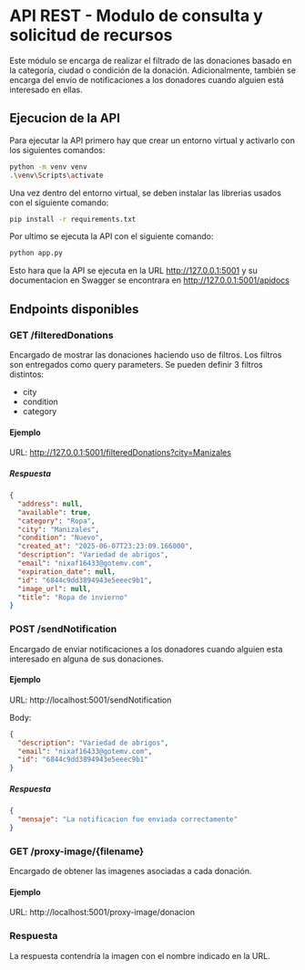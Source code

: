 # API REST - Modulo de consulta y solicitud de recursos

Este módulo se encarga de realizar el filtrado de las donaciones basado en la categoría, ciudad o condición de la donación. Adicionalmente, también se encarga del envío de notificaciones a los donadores cuando alguien está interesado en ellas.

## Ejecucion de la API

Para ejecutar la API primero hay que crear un entorno virtual y activarlo con los siguientes comandos:

```bash
python -m venv venv
.\venv\Scripts\activate
```

Una vez dentro del entorno virtual, se deben instalar las librerias usados con el siguiente comando:

```bash
pip install -r requirements.txt
```

Por ultimo se ejecuta la API con el siguiente comando:

```bash
python app.py
```

Esto hara que la API se ejecuta en la URL http://127.0.0.1:5001 y su documentacion en Swagger se encontrara en http://127.0.0.1:5001/apidocs

## Endpoints disponibles

### GET /filteredDonations

Encargado de mostrar las donaciones haciendo uso de filtros. Los filtros son entregados como query parameters. Se pueden definir 3 filtros distintos:

- city
- condition
- category

#### Ejemplo

URL: http://127.0.0.1:5001/filteredDonations?city=Manizales

##### Respuesta

```json
{
  "address": null,
  "available": true,
  "category": "Ropa",
  "city": "Manizales",
  "condition": "Nuevo",
  "created_at": "2025-06-07T23:23:09.166000",
  "description": "Variedad de abrigos",
  "email": "nixaf16433@gotemv.com",
  "expiration_date": null,
  "id": "6844c9dd3894943e5eeec9b1",
  "image_url": null,
  "title": "Ropa de invierno"
}
```

### POST /sendNotification

Encargado de enviar notificaciones a los donadores cuando alguien esta interesado en alguna de sus donaciones.

#### Ejemplo

URL: http://localhost:5001/sendNotification

Body:

```json
{
  "description": "Variedad de abrigos",
  "email": "nixaf16433@gotemv.com",
  "id": "6844c9dd3894943e5eeec9b1"
}
```

##### Respuesta

```json
{
  "mensaje": "La notificacion fue enviada correctamente"
}
```

### GET /proxy-image/{filename}

Encargado de obtener las imagenes asociadas a cada donación.

#### Ejemplo

URL: http://localhost:5001/proxy-image/donacion

### Respuesta

La respuesta contendría la imagen con el nombre indicado en la URL.
